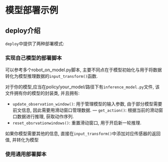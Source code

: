 # 模型部署示例
## deploy介绍

`deploy`中提供了两种部署模式:
### 实现自己模型的部署脚本
可以参考多个robot_on_model.py脚本, 主要不同点在于模型初始化与用于将数据转化为模型推理数据的`input_transform()`函数. 

对于你的模型,应当在policy/your_model/路径下有`inference_model.py`文件, 该文件拥有你的模型的封装类, 并且拥有:
- `update_observation_window()`: 用于管理模型的输入参数, 由于部分模型需要前文信息, 因此需要用滑动窗口管理数据.
— `get_action()`: 根据当前的滑动窗口数据进行推理, 获取动作序列.
- `reset_obsrvationwindows()`: 重置滑动窗口, 用于开启新一轮推理.

如果你模型需要其他的信息, 直接在`input_transform()`中添加对应传感器的返回值, 并转化为模型

### 使用通用部署脚本


